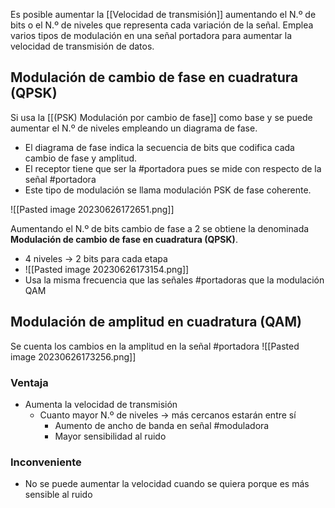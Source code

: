 Es posible aumentar la [[Velocidad de transmisión]] aumentando el N.º de bits o el N.º de niveles que representa cada variación de la señal. 
Emplea varios tipos de modulación en una señal portadora para aumentar la velocidad de transmisión de datos.

## Modulación de cambio de fase en cuadratura (QPSK)
Si usa la [[(PSK) Modulación por cambio de fase]] como base y se puede aumentar el N.º de niveles empleando un diagrama de fase.
- El diagrama de fase indica la secuencia de bits que codifica cada cambio de fase y amplitud. 
- El receptor tiene que ser la #portadora pues se mide con respecto de la señal #portadora
- Este tipo de modulación se llama modulación PSK  de fase coherente.

![[Pasted image 20230626172651.png]]

Aumentando el N.º de bits cambio de fase a 2 se obtiene la denominada **Modulación de cambio de fase en cuadratura (QPSK)**.
- 4 niveles -> 2 bits para cada etapa
- ![[Pasted image 20230626173154.png]]
- Usa la misma frecuencia que las señales #portadoras  que la modulación QAM

## Modulación de amplitud en cuadratura (QAM)

Se cuenta los cambios en la amplitud en la señal #portadora 
![[Pasted image 20230626173256.png]]

### Ventaja 
- Aumenta la velocidad de transmisión
	- Cuanto mayor N.º de niveles -> más cercanos estarán entre sí
		- Aumento de ancho de banda en señal #moduladora  
		- Mayor sensibilidad al ruido

### Inconveniente 
- No se puede aumentar la velocidad cuando se quiera porque es más sensible al ruido